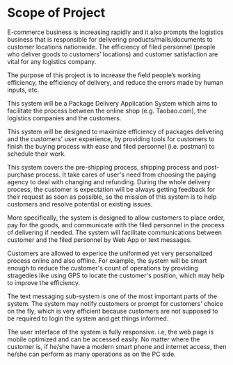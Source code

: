 # Scope of Project

E-commerce business is increasing rapidly and it also prompts the logistics business that is responsible for delivering products/mails/documents to customer locations nationwide. The efficiency of filed personnel (people who deliver goods to customers’ locations) and customer satisfaction are vital for any logistics company. 

The purpose of this project is to increase the field people’s working efficiency, the efficiency of delivery, and reduce the errors made by human inputs, etc.

This system will be a Package Delivery Application System which aims to facilitate the process between the online shop (e.g. Taobao.com), the logistics companies and the customers. 

This system will be designed to maximize efficiency of packages delivering and the customers' user experience, by providing tools for customers to finish the buying process with ease and filed personnel (i.e. postman) to schedule their work. 

This system covers the pre-shipping process, shipping process and post-purchase process. It take cares of user's need from choosing the paying agency to deal with changing and refunding. During the whole delivery process, the customer is expectation will be always getting feedback for their request as soon as possible, so the mission of this system is to help customers and resolve potential or existing issues.

More specifically, the system is designed to allow customers to place order, pay for the goods, and communicate with the filed personnel in the process of delivering if needed. The system will facilitate communications between customer and the filed personnel by Web App or text messages. 

Customers are allowed to experice the uniformed yet very personalized process online and also offline. For example, the system will be smart enough to reduce the customer's count of operations by providing stragedies like using GPS to locate the customer's position, which may help to improve the efficiency.

The text messaging sub-system is one of the most important parts of the system. The system may notify customers or prompt for customers' choice on the fly, which is very efficient because customers are not supposed to be required to login the system and get things informed.

The user interface of the system is fully responsive. i.e, the web page is mobile optimized and can be accessed easily. No matter where the customer is, if he/she have a modern smart phone and internet access, then he/she can perform as many operations as on the PC side.